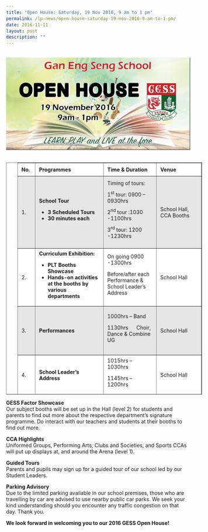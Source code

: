 ```yaml
---
title: "Open House: Saturday, 19 Nov 2016, 9 am to 1 pm"
permalink: /lp-news/open-house-saturday-19-nov-2016-9-am-to-1-pm/
date: 2016-11-11
layout: post
description: ""
---
```

<br>
<img src="/images/OpenHouse-Photo.jpg" 
         style="width:600px"
	/>
<br>
<br>



<table border="1" style="box-sizing: inherit; border-collapse: collapse; border-spacing: 0px; max-width: 100%; padding-left: 30px; height: 631px; width: 825px;"><tbody style="box-sizing: inherit;"><tr style="box-sizing: inherit; background: rgb(255, 255, 255); height: 25px;"><td style="box-sizing: inherit; padding: 5px 10px; width: 37px; height: 25px;"><strong style="box-sizing: inherit; font-weight: bold;">No.</strong></td><td style="box-sizing: inherit; padding: 5px 10px; width: 289px; height: 25px;"><strong style="box-sizing: inherit; font-weight: bold;">Programmes</strong></td><td style="box-sizing: inherit; padding: 5px 10px; width: 212px; height: 25px;"><strong style="box-sizing: inherit; font-weight: bold;">Time &amp; Duration</strong></td><td style="box-sizing: inherit; padding: 5px 10px; width: 229px; height: 25px;"><strong style="box-sizing: inherit; font-weight: bold;">Venue</strong></td></tr><tr style="box-sizing: inherit; background: rgb(230, 230, 230); height: 186px;"><td style="box-sizing: inherit; padding: 5px 10px; width: 37px; height: 186px;">1.</td><td style="box-sizing: inherit; padding: 5px 10px; width: 289px; height: 186px;"><strong style="box-sizing: inherit; font-weight: bold;">School Tour</strong><p style="box-sizing: inherit;"></p><ul style="box-sizing: inherit;"><li style="box-sizing: inherit;"><strong style="box-sizing: inherit; font-weight: bold;">3 Scheduled Tours</strong></li><li style="box-sizing: inherit;"><strong style="box-sizing: inherit; font-weight: bold;">30 minutes each</strong></li></ul></td><td style="box-sizing: inherit; padding: 5px 10px; width: 212px; height: 186px;">Timing of tours:<p style="box-sizing: inherit;"></p><p style="box-sizing: inherit;">1<sup style="box-sizing: inherit; font-size: 12px; line-height: 0; position: relative; vertical-align: baseline; top: -0.5em;">st</sup><span>&nbsp;</span>tour: 0900 – 0930hrs</p><p style="box-sizing: inherit;">2<sup style="box-sizing: inherit; font-size: 12px; line-height: 0; position: relative; vertical-align: baseline; top: -0.5em;">nd</sup><span>&nbsp;</span>tour :1030 -1100hrs</p><p style="box-sizing: inherit;">3<sup style="box-sizing: inherit; font-size: 12px; line-height: 0; position: relative; vertical-align: baseline; top: -0.5em;">rd</sup><span>&nbsp;</span>tour: 1200 -1230hrs</p></td><td style="box-sizing: inherit; padding: 5px 10px; width: 229px; height: 186px;">School Hall, CCA Booths</td></tr><tr style="box-sizing: inherit; background: rgb(255, 255, 255); height: 145px;"><td style="box-sizing: inherit; padding: 5px 10px; width: 37px; height: 145px;">2.</td><td style="box-sizing: inherit; padding: 5px 10px; width: 289px; height: 145px;"><strong style="box-sizing: inherit; font-weight: bold;">Curriculum Exhibition:</strong><p style="box-sizing: inherit;"></p><ul style="box-sizing: inherit;"><li style="box-sizing: inherit;"><strong style="box-sizing: inherit; font-weight: bold;">PLT Booths Showcase</strong></li><li style="box-sizing: inherit;"><strong style="box-sizing: inherit; font-weight: bold;">Hands-on activities at the booths by various departments</strong></li></ul></td><td style="box-sizing: inherit; padding: 5px 10px; width: 212px; height: 145px;">On going 0900 -1300hrs<p style="box-sizing: inherit;"></p><p style="box-sizing: inherit;">Before/after each Performance &amp; School Leader’s Address</p></td><td style="box-sizing: inherit; padding: 5px 10px; width: 229px; height: 145px;">School Hall</td></tr><tr style="box-sizing: inherit; background: rgb(230, 230, 230); height: 122px;"><td style="box-sizing: inherit; padding: 5px 10px; width: 37px; height: 122px;">3.</td><td style="box-sizing: inherit; padding: 5px 10px; width: 289px; height: 122px;"><strong style="box-sizing: inherit; font-weight: bold;">Performances</strong></td><td style="box-sizing: inherit; padding: 5px 10px; width: 212px; height: 122px;">1000hrs – Band<p style="box-sizing: inherit;"></p><p style="box-sizing: inherit;">1130hrs &nbsp; &nbsp; &nbsp;Choir, Dance &amp; Combine UG</p></td><td style="box-sizing: inherit; padding: 5px 10px; width: 229px; height: 122px;">School Hall</td></tr><tr style="box-sizing: inherit; background: rgb(255, 255, 255); height: 98px;"><td style="box-sizing: inherit; padding: 5px 10px; width: 37px; height: 98px;">4.</td><td style="box-sizing: inherit; padding: 5px 10px; width: 289px; height: 98px;"><strong style="box-sizing: inherit; font-weight: bold;">School Leader’s Address</strong></td><td style="box-sizing: inherit; padding: 5px 10px; width: 212px; height: 98px;">1015hrs – 1030hrs<p style="box-sizing: inherit;"></p><p style="box-sizing: inherit;">1145hrs – 1200hrs</p></td><td style="box-sizing: inherit; padding: 5px 10px; width: 229px; height: 98px;">School Hall</td></tr><tr style="box-sizing: inherit; background: rgb(230, 230, 230); height: 26.6563px;"><td style="box-sizing: inherit; padding: 5px 10px; width: 37px; height: 26.6563px;">5.</td><td style="box-sizing: inherit; padding: 5px 10px; width: 289px; height: 26.6563px;"><strong style="box-sizing: inherit; font-weight: bold;">CCA Showcase</strong></td><td style="box-sizing: inherit; padding: 5px 10px; width: 212px; height: 26.6563px;">On going 0900 -1300hrs</td><td style="box-sizing: inherit; padding: 5px 10px; width: 229px; height: 26.6563px;">Arena</td></tr></tbody></table>

**GESS Factor Showcase**  
Our subject booths will be set up in the Hall (level 2) for students and parents to find out more about the respective department’s signature programme. Do interact with our teachers and students at their booths to find out more.

**CCA Highlights**  
Uniformed Groups, Performing Arts, Clubs and Societies, and Sports CCAs will put up displays at, and around the Arena (level 1).

**Guided Tours**  
Parents and pupils may sign up for a guided tour of our school led by our Student Leaders.

**Parking Advisory**  
Due to the limited parking available in our school premises, those who are travelling by car are advised to use nearby public car parks. We seek your kind understanding should you encounter any traffic congestion on that day. Thank you.

**We look forward in welcoming you to our 2016 GESS Open House!**
